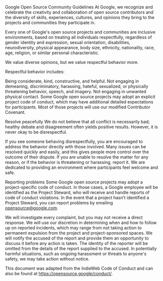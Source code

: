 Google Open Source Community Guidelines
At Google, we recognize and celebrate the creativity and collaboration of open source contributors and the diversity of skills, experiences, cultures, and opinions they bring to the projects and communities they participate in.

Every one of Google's open source projects and communities are inclusive environments, based on treating all individuals respectfully, regardless of gender identity and expression, sexual orientation, disabilities, neurodiversity, physical appearance, body size, ethnicity, nationality, race, age, religion, or similar personal characteristic.

We value diverse opinions, but we value respectful behavior more.

Respectful behavior includes:

Being considerate, kind, constructive, and helpful.
Not engaging in demeaning, discriminatory, harassing, hateful, sexualized, or physically threatening behavior, speech, and imagery.
Not engaging in unwanted physical contact.
Some Google open source projects may adopt an explicit project code of conduct, which may have additional detailed expectations for participants. Most of those projects will use our modified Contributor Covenant.

Resolve peacefully
We do not believe that all conflict is necessarily bad; healthy debate and disagreement often yields positive results. However, it is never okay to be disrespectful.

If you see someone behaving disrespectfully, you are encouraged to address the behavior directly with those involved. Many issues can be resolved quickly and easily, and this gives people more control over the outcome of their dispute. If you are unable to resolve the matter for any reason, or if the behavior is threatening or harassing, report it. We are dedicated to providing an environment where participants feel welcome and safe.

Reporting problems
Some Google open source projects may adopt a project-specific code of conduct. In those cases, a Google employee will be identified as the Project Steward, who will receive and handle reports of code of conduct violations. In the event that a project hasn’t identified a Project Steward, you can report problems by emailing opensource@google.com.

We will investigate every complaint, but you may not receive a direct response. We will use our discretion in determining when and how to follow up on reported incidents, which may range from not taking action to permanent expulsion from the project and project-sponsored spaces. We will notify the accused of the report and provide them an opportunity to discuss it before any action is taken. The identity of the reporter will be omitted from the details of the report supplied to the accused. In potentially harmful situations, such as ongoing harassment or threats to anyone's safety, we may take action without notice.

This document was adapted from the IndieWeb Code of Conduct and can also be found at https://opensource.google/conduct/.